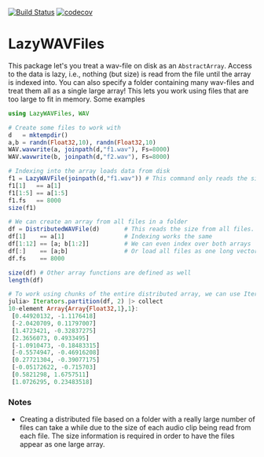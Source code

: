 [![Build Status](https://travis-ci.org/baggepinnen/LazyWAVFiles.jl.svg?branch=master)](https://travis-ci.org/baggepinnen/LazyWAVFiles.jl)
[![codecov](https://codecov.io/gh/baggepinnen/LazyWAVFiles.jl/branch/master/graph/badge.svg)](https://codecov.io/gh/baggepinnen/LazyWAVFiles.jl)

# LazyWAVFiles
This package let's you treat a wav-file on disk as an `AbstractArray`. Access to the data is lazy, i.e., nothing (but size) is read from the file until the array is indexed into. You can also specify a folder containing many wav-files and treat them all as a single large array! This lets you work using files that are too large to fit in memory. Some examples
```julia
using LazyWAVFiles, WAV

# Create some files to work with
d   = mktempdir()
a,b = randn(Float32,10), randn(Float32,10)
WAV.wavwrite(a, joinpath(d,"f1.wav"), Fs=8000)
WAV.wavwrite(b, joinpath(d,"f2.wav"), Fs=8000)

# Indexing into the array loads data from disk
f1 = LazyWAVFile(joinpath(d,"f1.wav")) # This command only reads the size of the file.
f1[1]   == a[1]
f1[1:5] == a[1:5]
f1.fs   == 8000
size(f1)

# We can create an array from all files in a folder
df = DistributedWAVFile(d)       # This reads the size from all files.
df[1]    == a[1]                 # Indexing works the same
df[1:12] == [a; b[1:2]]          # We can even index over both arrays
df[:]    == [a;b]                # Or load all files as one long vector
df.fs    == 8000

size(df) # Other array functions are defined as well
length(df)

# To work using chunks of the entire distributed array, we can use Iterators.partition
julia> Iterators.partition(df, 2) |> collect
10-element Array{Array{Float32,1},1}:
 [0.44920132, -1.1176418]
 [-2.0420709, 0.11797007]
 [1.4723421, -0.32837275]
 [2.3656073, 0.4933495]   
 [-1.0910473, -0.18483315]
 [-0.5574947, -0.46916208]
 [0.27721304, -0.39077175]
 [-0.05172622, -0.715703]
 [0.5821298, 1.6757511]   
 [1.0726295, 0.23483518]
```


### Notes
- Creating a distributed file based on a folder with a really large number of files can take a while due to the size of each audio clip being read from each file. The size information is required in order to have the files appear as one large array. 
